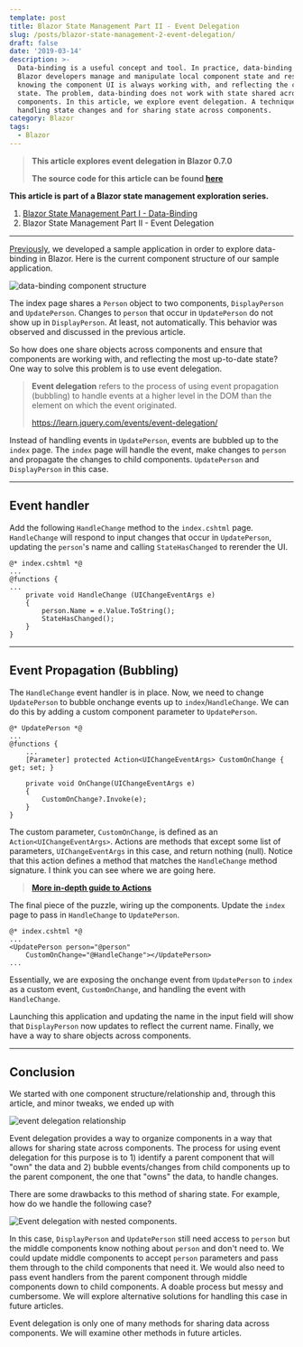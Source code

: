 ```yaml
---
template: post
title: Blazor State Management Part II - Event Delegation
slug: /posts/blazor-state-management-2-event-delegation/
draft: false
date: '2019-03-14'
description: >-
  Data-binding is a useful concept and tool. In practice, data-binding lets
  Blazor developers manage and manipulate local component state and rest easy
  knowing the component UI is always working with, and reflecting the current
  state. The problem, data-binding does not work with state shared across
  components. In this article, we explore event delegation. A technique for
  handling state changes and for sharing state across components. 
category: Blazor
tags:
  - Blazor
---
```

> **This article explores event delegation in Blazor 0.7.0**
>
> **The source code for this article can be found [here](https://github.com/dworthen/BlazorStateManagement/tree/part-02-event-delegation)**

**This article is part of a Blazor state management exploration series.**

1. [Blazor State Management Part I - Data-Binding](./blazor-state-management-1-data-binding)
2. Blazor State Management Part II - Event Delegation

---

[Previously](./blazor-state-management-1-data-binding), we developed a sample application in order to explore data-binding in Blazor. Here is the current component structure of our sample application.

![data-binding component structure](/media/component-structure.png)

The index page shares a `Person` object to two components, `DisplayPerson` and `UpdatePerson`. Changes to `person`  that occur in `UpdatePerson` do not show up in `DisplayPerson`. At least, not automatically. This behavior was observed and discussed in the previous article. 

So how does one share objects across components and ensure that components are working with, and reflecting the most up-to-date state? One way to solve this problem is to use event delegation.

> **Event delegation** refers to the process of using event propagation (bubbling) to handle events at a higher level in the DOM than the element on which the event originated. 
>
> <https://learn.jquery.com/events/event-delegation/>

Instead of handling events in `UpdatePerson`, events are bubbled up to the `index` page. The `index` page will handle the event, make changes to `person` and propagate the changes to child components. `UpdatePerson` and `DisplayPerson` in this case. 

- - -

## Event handler

Add the following `HandleChange` method to the `index.cshtml` page. `HandleChange` will respond to input changes that occur in `UpdatePerson`, updating the `person`'s name and calling `StateHasChanged` to rerender the UI.

```aspnet
@* index.cshtml *@
...
@functions {
...
    private void HandleChange (UIChangeEventArgs e)
    {
        person.Name = e.Value.ToString();
        StateHasChanged();
    }
}
```

- - -

## Event Propagation (Bubbling)

The `HandleChange` event handler is in place. Now, we need to change `UpdatePerson` to bubble onchange events up to `index`/`HandleChange`. We can do this by adding a custom component parameter to `UpdatePerson`.

```apsnet
@* UpdatePerson *@
...
@functions {
    ...
    [Parameter] protected Action<UIChangeEventArgs> CustomOnChange { get; set; }

    private void OnChange(UIChangeEventArgs e)
    {
        CustomOnChange?.Invoke(e);
    }
}
```

The custom parameter, `CustomOnChange`, is defined as an `Action<UIChangeEventArgs>`. Actions are methods that except some list of parameters, `UIChangeEventArgs` in this case, and return nothing (null). Notice that this action defines a method that matches the `HandleChange` method signature. I think you can see where we are going here. 

> **[More in-depth guide to Actions](https://www.codementor.io/aydindev/delegates-func-act-in-c-sharp-du107s5mj)**

The final piece of the puzzle, wiring up the components. Update the `index` page to pass in `HandleChange` to `UpdatePerson`. 

```aspnet
@* index.cshtml *@
...
<UpdatePerson person="@person" 
    CustomOnChange="@HandleChange"></UpdatePerson>
...
```

Essentially, we are exposing the onchange event from `UpdatePerson` to `index` as a custom event, `CustomOnChange`, and handling the event with `HandleChange`. 

Launching this application and updating the name in the input field will show that `DisplayPerson` now updates to reflect the current name. Finally, we have a way to share objects across components.

- - -

## Conclusion

We started with one component structure/relationship and, through this article, and minor tweaks, we ended up with

![event delegation relationship](/media/event-delegation.png)

Event delegation provides a way to organize components in a way that allows for sharing state across components. The process for using event delegation for this purpose is to 1) identify a parent component that will "own" the data and 2) bubble events/changes from child components up to the parent component, the one that "owns" the data, to handle changes. 

There are some drawbacks to this method of sharing state. For example, how do we handle the following case?

![Event delegation with nested components.](/media/event-delegation-complicated.png)

In this case, `DisplayPerson` and `UpdatePerson` still need access to `person` but the middle components know nothing about `person` and don't need to. We could update middle components to accept `person` parameters and pass them through to the child components that need it. We would also need to pass event handlers from the parent component through middle components down to child components. A doable process but messy and cumbersome. We will explore alternative solutions for handling this case in future articles.

Event delegation is only one of many methods for sharing data across components. We will examine other methods in future articles.
